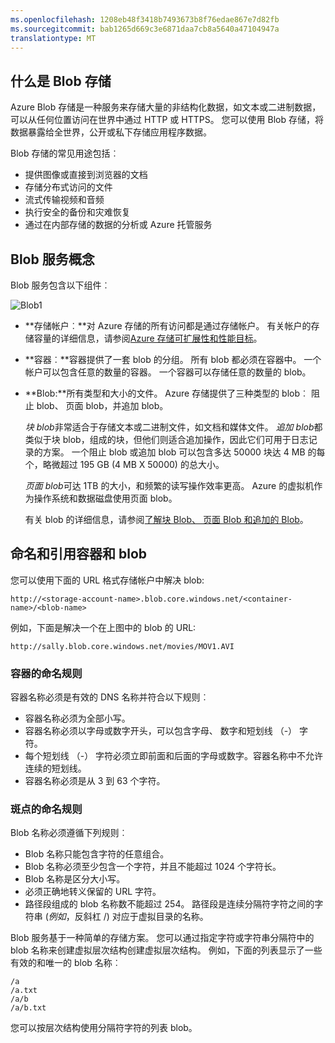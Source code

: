 ```yaml
---
ms.openlocfilehash: 1208eb48f3418b7493673b8f76edae867e7d82fb
ms.sourcegitcommit: bab1265d669c3e6871daa7cb8a5640a47104947a
translationtype: MT
---
```

## 什么是 Blob 存储

Azure Blob 存储是一种服务来存储大量的非结构化数据，如文本或二进制数据，可以从任何位置访问在世界中通过 HTTP 或 HTTPS。 您可以使用 Blob 存储，将数据暴露给全世界，公开或私下存储应用程序数据。

Blob 存储的常见用途包括︰

-   提供图像或直接到浏览器的文档
-   存储分布式访问的文件
-   流式传输视频和音频
-   执行安全的备份和灾难恢复
-   通过在内部存储的数据的分析或 Azure 托管服务

## Blob 服务概念

Blob 服务包含以下组件︰

![Blob1][Blob1]

-   **存储帐户︰**对 Azure 存储的所有访问都是通过存储帐户。 有关帐户的存储容量的详细信息，请参阅[Azure 存储可扩展性和性能目标](storage-scalability-targets.md)。

-   **容器︰**容器提供了一套 blob 的分组。
    所有 blob 都必须在容器中。 一个帐户可以包含任意的数量的容器。 一个容器可以存储任意的数量的 blob。

-   **Blob:**所有类型和大小的文件。 Azure 存储提供了三种类型的 blob︰ 阻止 blob、 页面 blob，并追加 blob。
    
    *块 blob*非常适合于存储文本或二进制文件，如文档和媒体文件。 *追加 blob*都类似于块 blob，组成的块，但他们则适合追加操作，因此它们可用于日志记录的方案。 一个阻止 blob 或追加 blob 可以包含多达 50000 块达 4 MB 的每个，略微超过 195 GB (4 MB X 50000) 的总大小。
    
    *页面 blob*可达 1TB 的大小，和频繁的读写操作效率更高。 Azure 的虚拟机作为操作系统和数据磁盘使用页面 blob。

    有关 blob 的详细信息，请参阅[了解块 Blob、 页面 Blob 和追加的 Blob](https://msdn.microsoft.com/library/azure/ee691964.aspx)。

## 命名和引用容器和 blob

您可以使用下面的 URL 格式存储帐户中解决 blob:
   
    http://<storage-account-name>.blob.core.windows.net/<container-name>/<blob-name>  
      
例如，下面是解决一个在上图中的 blob 的 URL:  

    http://sally.blob.core.windows.net/movies/MOV1.AVI

### 容器的命名规则

容器名称必须是有效的 DNS 名称并符合以下规则︰

- 容器名称必须为全部小写。
- 容器名称必须以字母或数字开头，可以包含字母、 数字和短划线 （-） 字符。
- 每个短划线 （-） 字符必须立即前面和后面的字母或数字。容器名称中不允许连续的短划线。
- 容器名称必须是从 3 到 63 个字符。

### 斑点的命名规则

Blob 名称必须遵循下列规则︰

- Blob 名称只能包含字符的任意组合。
- Blob 名称必须至少包含一个字符，并且不能超过 1024 个字符长。
- Blob 名称是区分大小写。
- 必须正确地转义保留的 URL 字符。
- 路径段组成的 blob 名称数不能超过 254。 路径段是连续分隔符字符之间的字符串 (*例如*，反斜杠 /) 对应于虚拟目录的名称。

Blob 服务基于一种简单的存储方案。 您可以通过指定字符或字符串分隔符中的 blob 名称来创建虚拟层次结构创建虚拟层次结构。 例如，下面的列表显示了一些有效的和唯一的 blob 名称︰

    /a
    /a.txt
    /a/b
    /a/b.txt

您可以按层次结构使用分隔符字符的列表 blob。


[Blob1]: ./media/storage-blob-concepts-include/blob1.jpg

